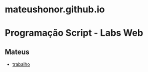 # mateushonor.github.io
<!DOCTYPE html>
<html lang="pt_BR">
<head>
    <meta charset="UTF-8">
</head>
    <body>
        <h1>Programação Script - Labs Web</h1>
        <h2>Mateus</h2>
        <ul>
            <li><a href="trabalho.html">trabalho</a> </li>
        </ul>
    </body>
</html>
